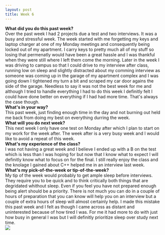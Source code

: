 ```yaml
---
layout: post
title: Week 6
---
```


<strong>What did you do this past week?</strong>
<br>
Over the past week I had 2 projects due a test and two interviews. It was a busy and stressful week. The week started with me forgetting my keys and laptop charger at one of my Monday meetings and consequently being locked out of my apartment. I carry keys to pretty much all of my stuff so losing that permenatly would have been a great hassle and I was thankful when they were still where I left them come the morning. Later in the week I was driving to campus so that I could drive to my interview after class, running low on sleep and slightly distracted about my comming interview as someone was coming up in the garage of my apartment complex and I was going down I tightened my turn a bit and scraped my car door agains the side of the garage. Needless to say it was not the best week for me and although I tried to handle everything I had to do this week I definitly felt I could have done better on everything if I had had more time. That's always the case though.
<br>
<strong>What's in your way?</strong>
<br>
This past week, just finding enough time in the day and not burning out held me back from doing my best on everything durring the week.
<br>
<strong>What will you do next week?</strong>
<br>
This next week I only have one test on Monday after which I plan to start on my work for the week after. The week after is a very busy week and I would like to avoid a repeat of this week.
<br>
<strong>What's my experience of the class?</strong>
<br>
I was not having a great week and I believe I ended up with a B on the test which is less than I was hoping for but now that I know what to expect I will definitly know what to focus on for the final. I still really enjoy the class and the knolage I gained about C++ helped me in an interview last week.
<br>
<strong>What's my pick-of-the-week or tip-of-the-week?</strong>
<br>
My tip of the week would probably to get ample sleep before interviews. They require you to be quick and to think critically both things that are degridated whithout sleep. Even if you feel you have not prepared enough being alert should be a priority. There is not much you can do in a couple of hours of preparation that you can know will help you on an interview but a couple of extra hours of sleep will almost certainly help. I made this mistake this past week and I felt as though I came across as distant and uninterested because of how tired I was. For me it had more to do with just how busy in general I was but I will definitly prioritize sleep over study next time. 
<br>
<img src="https://avatars0.githubusercontent.com/u/691520?v=4&u=63151621c59bfa1ec1c84b9d08aa8a3c9034b21b&s=400">
